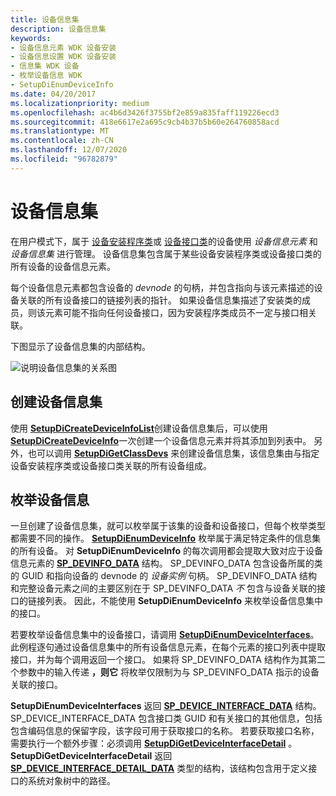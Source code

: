 ```yaml
---
title: 设备信息集
description: 设备信息集
keywords:
- 设备信息元素 WDK 设备安装
- 设备信息设置 WDK 设备安装
- 信息集 WDK 设备
- 枚举设备信息 WDK
- SetupDiEnumDeviceInfo
ms.date: 04/20/2017
ms.localizationpriority: medium
ms.openlocfilehash: ac4b6d3426f3755bf2e859a835faff119226ecd3
ms.sourcegitcommit: 418e6617e2a695c9cb4b37b5b60e264760858acd
ms.translationtype: MT
ms.contentlocale: zh-CN
ms.lasthandoff: 12/07/2020
ms.locfileid: "96782879"
---
```

# <a name="device-information-sets"></a>设备信息集

在用户模式下，属于 [设备安装程序类](./overview-of-device-setup-classes.md)或 [设备接口类](./overview-of-device-interface-classes.md)的设备使用 *设备信息元素* 和 *设备信息集* 进行管理。 设备信息集包含属于某些设备安装程序类或设备接口类的所有设备的设备信息元素。

每个设备信息元素都包含设备的 *devnode* 的句柄，并包含指向与该元素描述的设备关联的所有设备接口的链接列表的指针。 如果设备信息集描述了安装类的成员，则该元素可能不指向任何设备接口，因为安装程序类成员不一定与接口相关联。

下图显示了设备信息集的内部结构。

![说明设备信息集的关系图](images/devinfosets.png)

## <a name="creating-a-device-information-set"></a>创建设备信息集

使用 [**SetupDiCreateDeviceInfoList**](/windows/win32/api/setupapi/nf-setupapi-setupdicreatedeviceinfolist)创建设备信息集后，可以使用 [**SetupDiCreateDeviceInfo**](/windows/win32/api/setupapi/nf-setupapi-setupdicreatedeviceinfoa)一次创建一个设备信息元素并将其添加到列表中。 另外，也可以调用 [**SetupDiGetClassDevs**](/windows/win32/api/setupapi/nf-setupapi-setupdigetclassdevsw) 来创建设备信息集，该信息集由与指定设备安装程序类或设备接口类关联的所有设备组成。

## <a name="enumerating-device-information"></a>枚举设备信息

一旦创建了设备信息集，就可以枚举属于该集的设备和设备接口，但每个枚举类型都需要不同的操作。 [**SetupDiEnumDeviceInfo**](/windows/win32/api/setupapi/nf-setupapi-setupdienumdeviceinfo) 枚举属于满足特定条件的信息集的所有设备。 对 **SetupDiEnumDeviceInfo** 的每次调用都会提取大致对应于设备信息元素的 [**SP_DEVINFO_DATA**](/windows/win32/api/setupapi/ns-setupapi-sp_devinfo_data) 结构。 SP_DEVINFO_DATA 包含设备所属的类的 GUID 和指向设备的 devnode 的 *设备实例* 句柄。 SP_DEVINFO_DATA 结构和完整设备元素之间的主要区别在于 SP_DEVINFO_DATA *不* 包含与设备关联的接口的链接列表。 因此，不能使用 **SetupDiEnumDeviceInfo** 来枚举设备信息集中的接口。

若要枚举设备信息集中的设备接口，请调用 [**SetupDiEnumDeviceInterfaces**](/windows/win32/api/setupapi/nf-setupapi-setupdienumdeviceinterfaces)。 此例程逐句通过设备信息集中的所有设备信息元素，在每个元素的接口列表中提取接口，并为每个调用返回一个接口。 如果将 SP_DEVINFO_DATA 结构作为其第二个参数中的输入传递 **，则它** 将枚举仅限制为与 SP_DEVINFO_DATA 指示的设备关联的接口。

**SetupDiEnumDeviceInterfaces** 返回 [**SP_DEVICE_INTERFACE_DATA**](/windows/win32/api/setupapi/ns-setupapi-sp_device_interface_data) 结构。 SP_DEVICE_INTERFACE_DATA 包含接口类 GUID 和有关接口的其他信息，包括包含编码信息的保留字段，该字段可用于获取接口的名称。 若要获取接口名称，需要执行一个额外步骤：必须调用 [**SetupDiGetDeviceInterfaceDetail**](/windows/win32/api/setupapi/nf-setupapi-setupdigetdeviceinterfacedetaila) 。 **SetupDiGetDeviceInterfaceDetail** 返回 [**SP_DEVICE_INTERFACE_DETAIL_DATA**](/windows/win32/api/setupapi/ns-setupapi-sp_device_interface_detail_data_a) 类型的结构，该结构包含用于定义接口的系统对象树中的路径。
